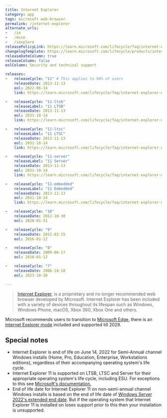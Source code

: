 ```yaml
---
title: Internet Explorer
category: app
tags: microsoft web-browser
permalink: /internet-explorer
alternate_urls:
-   /ie
-   /msie
-   /iexplore
releasePolicyLink: https://learn.microsoft.com/lifecycle/faq/internet-explorer-microsoft-edge#what-is-the-lifecycle-policy-for-internet-explorer-
changelogTemplate: https://learn.microsoft.com/lifecycle/products/internet-explorer-__RELEASE_CYCLE__
releaseDateColumn: true
releaseColumn: false
eolColumn: Security and technical support

releases:
-   releaseCycle: "11" # This applies to 99% of users
    releaseDate: 2013-11-13
    eol: 2022-06-14
    link: https://learn.microsoft.com/lifecycle/faq/internet-explorer-microsoft-edge

-   releaseCycle: "11-ltsb"
    releaseLabel: "11 LTSB"
    releaseDate: 2013-11-13
    eol: 2031-10-14
    link: https://learn.microsoft.com/lifecycle/faq/internet-explorer-microsoft-edge

-   releaseCycle: "11-ltsc"
    releaseLabel: "11 LTSC"
    releaseDate: 2013-11-13
    eol: 2031-10-14
    link: https://learn.microsoft.com/lifecycle/faq/internet-explorer-microsoft-edge

-   releaseCycle: "11-server"
    releaseLabel: "11 Server"
    releaseDate: 2013-11-13
    eol: 2031-10-14
    link: https://learn.microsoft.com/lifecycle/faq/internet-explorer-microsoft-edge

-   releaseCycle: "11-embedded"
    releaseLabel: "11 Embedded"
    releaseDate: 2013-11-13
    eol: 2031-10-14
    link: https://learn.microsoft.com/lifecycle/faq/internet-explorer-microsoft-edge

-   releaseCycle: "10"
    releaseDate: 2012-10-30
    eol: 2020-01-31

-   releaseCycle: "9"
    releaseDate: 2011-03-15
    eol: 2016-01-12

-   releaseCycle: "8"
    releaseDate: 2009-06-17
    eol: 2016-01-12

-   releaseCycle: "7"
    releaseDate: 2006-10-18
    eol: 2023-10-10

---
```


> [Internet Explorer](https://www.microsoft.com/download/internet-explorer), is a proprietary
> and no longer recommended web browser developed by Microsoft. Internet Explorer has been included
> with a variety of devices throughout its lifespan such as Windows, Windows Phone, macOS, Xbox 360,
> Xbox One and others.

Microsoft recommends users to transition to [Microsoft Edge](https://www.microsoft.com/edge), there
is an [Internet Explorer mode](https://learn.microsoft.com/deployedge/edge-ie-mode) included and
supported till 2029.

## Special notes

- Internet Explorer is end of life on June 14, 2022 for Semi-Annual channel Windows installs (Home,
  Pro, Education, Enterprise, Workstations editions), regardless of their accompanying operating
  system's life cycle.
- Internet Explorer 11 is supported on LTSB, LTSC and Server for their appropriate operating
  system's life cycle, including ESU. For exceptions to this see [Microsoft's documentation.](https://learn.microsoft.com/lifecycle/faq/internet-explorer-microsoft-edge#what-is-the-lifecycle-policy-for-internet-explorer-)
- End of life date for Internet Explorer 11 on non-semi-annual channel Windows installs is based on
  the end of life date of [Windows Server 2022's extended end date](https://learn.microsoft.com/lifecycle/products/windows-server-2022).
  But if the operating system that Internet Explorer 11 is installed on loses support prior to this
  then your installation is unsupported.

